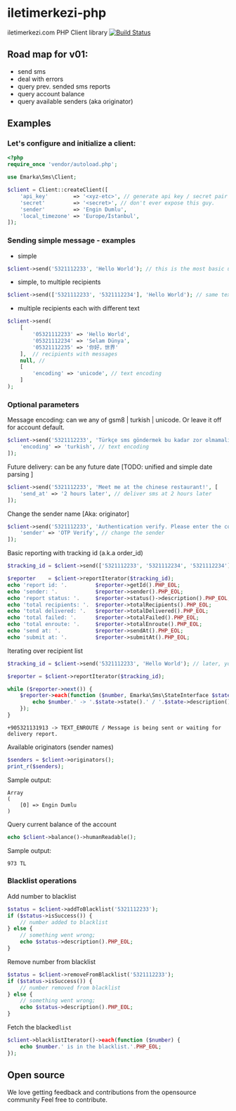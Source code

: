 # iletimerkezi-php 
iletimerkezi.com PHP Client library [![Build Status](https://travis-ci.org/roadrunner/iletimerkezi-php.svg?branch=master)](https://travis-ci.org/roadrunner/iletimerkezi-php)



## Road map for v01:

* send sms
* deal with errors
* query prev. sended sms reports
* query account balance
* query available senders (aka originator)

## Examples

### Let's configure and initialize a client:
```php
<?php
require_once 'vendor/autoload.php';

use Emarka\Sms\Client;

$client = Client::createClient([
    'api_key'        => '<xyz-etc>', // generate api key / secret pair from account -> settings
    'secret'         => '<secret>', // don't ever expose this guy.
    'sender'         => 'Engin Dumlu',
    'local_timezone' => 'Europe/Istanbul',
]);
```

### Sending simple message - examples
- simple
```php
$client->send('5321112233', 'Hello World'); // this is the most basic usage of sending sms
```

- simple, to multiple recipients
```php
$client->send(['5321112233', '5321112234'], 'Hello World'); // same text to multiple recipients
```

- multiple recipients each with different text
```php
$client->send(
    [
        '05321112233' => 'Hello World',
        '05321112234' => 'Selam Dünya',
        '05321112235' => '你好，世界'
    ],  // recipients with messages
    null, //
    [
        'encoding' => 'unicode', // text encoding
    ]
);
```

### Optional parameters

Message encoding: can we any of gsm8 | turkish | unicode. Or leave it off for account default.
```php
$client->send('5321112233', 'Türkçe sms göndermek bu kadar zor olmamalı.', [
    'encoding' => 'turkish', // text encoding
]); 
```

Future delivery: can be any future date [TODO: unified and simple date parsing ]
```php
$client->send('5321112233', 'Meet me at the chinese restaurant!', [
    'send_at' => '2 hours later', // deliver sms at 2 hours later
]); 
```

Change the sender name [Aka: originator]
```php
$client->send('5321112233', 'Authentication verify. Please enter the code: '.mt_rand(9999, 99999), [
    'sender' => 'OTP Verify', // change the sender
]); 
```


Basic reporting with tracking id (a.k.a order_id)
```php
$tracking_id = $client->send(['5321112233', '5321112234', '5321112234'], 'Hello reporting..');

$reporter    = $client->reportIterator($tracking_id);
echo 'report id: '.         $reporter->getId().PHP_EOL;
echo 'sender: '.            $reporter->sender().PHP_EOL;
echo 'report status: '.     $reporter->status()->description().PHP_EOL;
echo 'total recipients: '.  $reporter->totalRecipients().PHP_EOL;
echo 'total delivered: '.   $reporter->totalDelivered().PHP_EOL;
echo 'total failed: '.      $reporter->totalFailed().PHP_EOL;
echo 'total enroute: '.     $reporter->totalEnroute().PHP_EOL;
echo 'send at: '.           $reporter->sendAt().PHP_EOL;
echo 'submit at: '.         $reporter->submitAt().PHP_EOL;
```

Iterating over recipient list
```php
$tracking_id = $client->send('5321112233', 'Hello World'); // later, you can query delivery status of the messages

$reporter = $client->reportIterator($tracking_id);

while ($reporter->next()) {
    $reporter->each(function ($number, Emarka\Sms\StateInterface $state) {
        echo $number.' -> '.$state->state().' / '.$state->description().PHP_EOL;
    });
}
```
```
+905321131913 -> TEXT_ENROUTE / Message is being sent or waiting for delivery report.
```


Available originators (sender names)
```php
$senders = $client->originators();
print_r($senders);
```
Sample output:
```
Array
(
    [0] => Engin Dumlu
)
```

Query current balance of the account
```php
echo $client->balance()->humanReadable();
```
Sample output:
```
973 TL
```

### Blacklist operations

Add number to blacklist
```php
$status = $client->addToBlacklist('5321112233');
if ($status->isSuccess()) {
    // number added to blacklist
} else {
    // something went wrong;
    echo $status->description().PHP_EOL;
}

```

Remove number from blacklist
```php
$status = $client->removeFromBlacklist('5321112233');
if ($status->isSuccess()) {
    // number removed from blacklist
} else {
    // something went wrong;
    echo $status->description().PHP_EOL;
}
```

Fetch the blacked`list`
```php
$client->blacklistIterator()->each(function ($number) {
    echo $number.' is in the blacklist.'.PHP_EOL;
});
```



## Open source
We love getting feedback and contributions from the opensource community
Feel free to contribute.

